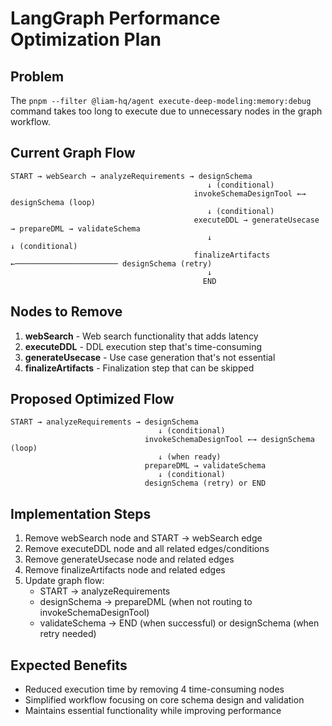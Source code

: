 # LangGraph Performance Optimization Plan

## Problem
The `pnpm --filter @liam-hq/agent execute-deep-modeling:memory:debug` command takes too long to execute due to unnecessary nodes in the graph workflow.

## Current Graph Flow
```
START → webSearch → analyzeRequirements → designSchema
                                            ↓ (conditional)
                                         invokeSchemaDesignTool ←→ designSchema (loop)
                                            ↓ (conditional)  
                                         executeDDL → generateUsecase → prepareDML → validateSchema
                                            ↓                                            ↓ (conditional)
                                         finalizeArtifacts ←─────────────────────── designSchema (retry)
                                            ↓
                                           END
```

## Nodes to Remove
1. **webSearch** - Web search functionality that adds latency
2. **executeDDL** - DDL execution step that's time-consuming
3. **generateUsecase** - Use case generation that's not essential
4. **finalizeArtifacts** - Finalization step that can be skipped

## Proposed Optimized Flow
```
START → analyzeRequirements → designSchema
                                 ↓ (conditional)
                              invokeSchemaDesignTool ←→ designSchema (loop)
                                 ↓ (when ready)
                              prepareDML → validateSchema
                                 ↓ (conditional)
                              designSchema (retry) or END
```

## Implementation Steps
1. Remove webSearch node and START → webSearch edge
2. Remove executeDDL node and all related edges/conditions
3. Remove generateUsecase node and related edges
4. Remove finalizeArtifacts node and related edges
5. Update graph flow:
   - START → analyzeRequirements
   - designSchema → prepareDML (when not routing to invokeSchemaDesignTool)
   - validateSchema → END (when successful) or designSchema (when retry needed)

## Expected Benefits
- Reduced execution time by removing 4 time-consuming nodes
- Simplified workflow focusing on core schema design and validation
- Maintains essential functionality while improving performance
